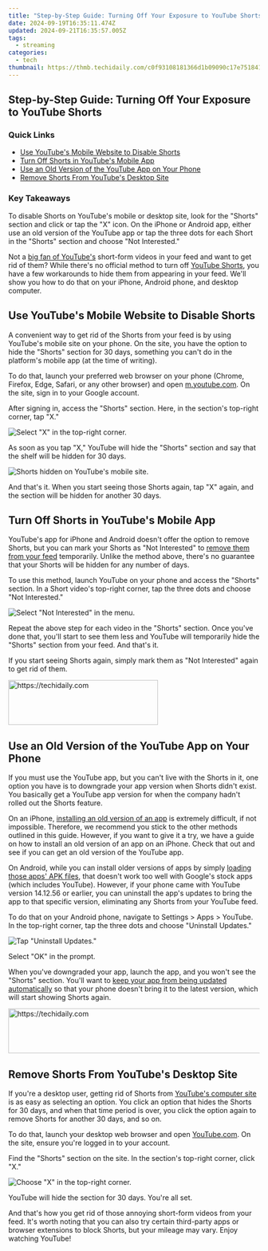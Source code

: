 ```yaml
---
title: "Step-by-Step Guide: Turning Off Your Exposure to YouTube Shorts"
date: 2024-09-19T16:35:11.474Z
updated: 2024-09-21T16:35:57.005Z
tags:
  - streaming
categories:
  - tech
thumbnail: https://thmb.techidaily.com/c0f93108181366d1b09090c17e7518417597848beec02f800a980d5086b0f997.jpg
---
```


## Step-by-Step Guide: Turning Off Your Exposure to YouTube Shorts

### Quick Links

* [Use YouTube's Mobile Website to Disable Shorts](https://techtrends.techidaily.com/1722887245547-step-by-step-fix-for-when-your-samsung-galaxy-cant-find-a-network-expert-advice-inside/)
* [Turn Off Shorts in YouTube's Mobile App](https://fix-guide.techidaily.com/strategies-for-apps-that-wont-download-from-play-store-on-lava-yuva-3-drfone-by-drfone-fix-android-problems-fix-android-problems/)
* [Use an Old Version of the YouTube App on Your Phone](https://visual-screen-recording.techidaily.com/updated-2024-approved-bass-brilliance-new-device-overview/)
* [Remove Shorts From YouTube's Desktop Site](https://win-blog.techidaily.com/expert-fixes-for-magic-the-gathering-arenas-puzzling-black-display-complication/)

### Key Takeaways

 To disable Shorts on YouTube's mobile or desktop site, look for the "Shorts" section and click or tap the "X" icon. On the iPhone or Android app, either use an old version of the YouTube app or tap the three dots for each Short in the "Shorts" section and choose "Not Interested."

 Not a [big fan of YouTube's](https://screen-activity-recording.techidaily.com/updated-superior-sound-capture-insiders-list-of-the-best-9-microphones-online-for-2024/) short-form videos in your feed and want to get rid of them? While there's no official method to turn off [YouTube Shorts](https://hardware-help.techidaily.com/enhance-your-gaming-world-the-ultimate-guide-to-installing-asus-970-pro-gpus/), you have a few workarounds to hide them from appearing in your feed. We'll show you how to do that on your iPhone, Android phone, and desktop computer.

##  Use YouTube's Mobile Website to Disable Shorts

 A convenient way to get rid of the Shorts from your feed is by using YouTube's mobile site on your phone. On the site, you have the option to hide the "Shorts" section for 30 days, something you can't do in the platform's mobile app (at the time of writing).

 To do that, launch your preferred web browser on your phone (Chrome, Firefox, Edge, Safari, or any other browser) and open [m.youtube.com](https://m.youtube.com/). On the site, sign in to your Google account.

 After signing in, access the "Shorts" section. Here, in the section's top-right corner, tap "X."

![Select &quot;X&quot; in the top-right corner.](https://static1.howtogeekimages.com/wordpress/wp-content/uploads/2023/06/1-youtube-mobile-site-disable-shorts.png) 

 As soon as you tap "X," YouTube will hide the "Shorts" section and say that the shelf will be hidden for 30 days.

![Shorts hidden on YouTube's mobile site.](https://static1.howtogeekimages.com/wordpress/wp-content/uploads/2023/06/2-youtube-mobile-site-shorts-hidden.png) 

 And that's it. When you start seeing those Shorts again, tap "X" again, and the section will be hidden for another 30 days.

##  Turn Off Shorts in YouTube's Mobile App

 YouTube's app for iPhone and Android doesn't offer the option to remove Shorts, but you can mark your Shorts as "Not Interested" to [remove them from your feed](https://facebook-record-videos.techidaily.com/updated-driving-income-through-youtube-shorts-crucial-elements-and-earnings-potential-for-2024/) temporarily. Unlike the method above, there's no guarantee that your Shorts will be hidden for any number of days.

 To use this method, launch YouTube on your phone and access the "Shorts" section. In a Short video's top-right corner, tap the three dots and choose "Not Interested."

![Select "Not Interested" in the menu.](https://static1.howtogeekimages.com/wordpress/wp-content/uploads/2023/06/3-youtube-mobile-app-shorts-not-interested.png) 

 Repeat the above step for each video in the "Shorts" section. Once you've done that, you'll start to see them less and YouTube will temporarily hide the "Shorts" section from your feed. And that's it.

 If you start seeing Shorts again, simply mark them as "Not Interested" again to get rid of them.

<!-- affiliate ads begin -->
<a href="https://aligracehair.sjv.io/c/5597632/1880927/19272" target="_top" id="1880927">
  <img src="//a.impactradius-go.com/display-ad/19272-1880927" border="0" alt="https://techidaily.com" width="300" height="90"/>
</a>
<img height="0" width="0" src="https://aligracehair.sjv.io/i/5597632/1880927/19272" style="position:absolute;visibility:hidden;" border="0" />
<!-- affiliate ads end -->

##  Use an Old Version of the YouTube App on Your Phone

 If you must use the YouTube app, but you can't live with the Shorts in it, one option you have is to downgrade your app version when Shorts didn't exist. You basically get a YouTube app version for when the company hadn't rolled out the Shorts feature.

 On an iPhone, [installing an old version of an app](https://extra-hints.techidaily.com/updated-a-practical-guide-to-using-vsco-for-professionals/) is extremely difficult, if not impossible. Therefore, we recommend you stick to the other methods outlined in this guide. However, if you want to give it a try, we have a guide on how to install an old version of an app on an iPhone. Check that out and see if you can get an old version of the YouTube app.

 On Android, while you can install older versions of apps by simply [loading those apps' APK files](https://facebook-video-content.techidaily.com/updated-unlock-premium-quality-streaming-on-the-worlds-largest-network/), that doesn't work too well with Google's stock apps (which includes YouTube). However, if your phone came with YouTube version 14.12.56 or earlier, you can uninstall the app's updates to bring the app to that specific version, eliminating any Shorts from your YouTube feed.

 To do that on your Android phone, navigate to Settings > Apps > YouTube. In the top-right corner, tap the three dots and choose "Uninstall Updates."

![Tap "Uninstall Updates."](https://static1.howtogeekimages.com/wordpress/wp-content/uploads/2023/06/4-uninstall-youtube-app-updates-android.png) 

 Select "OK" in the prompt.

 When you've downgraded your app, launch the app, and you won't see the "Shorts" section. You'll want to [keep your app from being updated automatically](https://youtube-zero.techidaily.com/cing-video-success-top-8-yt-thumbnail-strategies-for-2024/) so that your phone doesn't bring it to the latest version, which will start showing Shorts again.

<!-- affiliate ads begin -->
<a href="https://appsumo.8odi.net/c/5597632/2123740/7443" target="_top" id="2123740">
  <img src="//a.impactradius-go.com/display-ad/7443-2123740" border="0" alt="https://techidaily.com" width="728" height="90"/>
</a>
<img height="0" width="0" src="https://appsumo.8odi.net/i/5597632/2123740/7443" style="position:absolute;visibility:hidden;" border="0" />
<!-- affiliate ads end -->

##  Remove Shorts From YouTube's Desktop Site

 If you're a desktop user, getting rid of Shorts from [YouTube's computer site](https://on-screen-recording.techidaily.com/in-2024-ultimate-arena-crafting-the-quintessential-7-total-war-tactics/) is as easy as selecting an option. You click an option that hides the Shorts for 30 days, and when that time period is over, you click the option again to remove Shorts for another 30 days, and so on.

 To do that, launch your desktop web browser and open [YouTube.com](https://www.youtube.com/). On the site, ensure you're logged in to your account.

 Find the "Shorts" section on the site. In the section's top-right corner, click "X."

![Choose "X" in the top-right corner.](https://static1.howtogeekimages.com/wordpress/wp-content/uploads/2023/06/5-youtube-desktop-site-remove-shorts.png) 

 YouTube will hide the section for 30 days. You're all set.

 And that's how you get rid of those annoying short-form videos from your feed. It's worth noting that you can also try certain third-party apps or browser extensions to block Shorts, but your mileage may vary. Enjoy watching YouTube!

<ins class="adsbygoogle"
     style="display:block"
     data-ad-format="autorelaxed"
     data-ad-client="ca-pub-7571918770474297"
     data-ad-slot="1223367746"></ins>

<ins class="adsbygoogle"
     style="display:block"
     data-ad-client="ca-pub-7571918770474297"
     data-ad-slot="8358498916"
     data-ad-format="auto"
     data-full-width-responsive="true"></ins>



